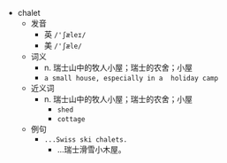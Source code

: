- chalet
  - 发音
    - 英 `/'ʃæleɪ/`
    - 美 `/'ʃæle/`
  - 词义
    - n. 瑞士山中的牧人小屋；瑞士的农舍；小屋
    - `a small house, especially in a  holiday camp `
  - 近义词
    - n. 瑞士山中的牧人小屋；瑞士的农舍；小屋
      - `shed`
      - `cottage`
  - 例句
    - `...Swiss ski chalets.`
      - …瑞士滑雪小木屋。


